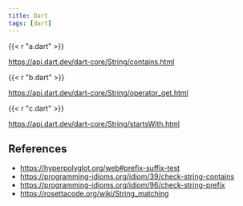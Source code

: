 ```yaml
---
title: Dart
tags: [dart]
---
```


{{< r "a.dart" >}}

<https://api.dart.dev/dart-core/String/contains.html>

{{< r "b.dart" >}}

<https://api.dart.dev/dart-core/String/operator_get.html>

{{< r "c.dart" >}}

<https://api.dart.dev/dart-core/String/startsWith.html>

## References

- <https://hyperpolyglot.org/web#prefix-suffix-test>
- <https://programming-idioms.org/idiom/39/check-string-contains>
- <https://programming-idioms.org/idiom/96/check-string-prefix>
- <https://rosettacode.org/wiki/String_matching>
